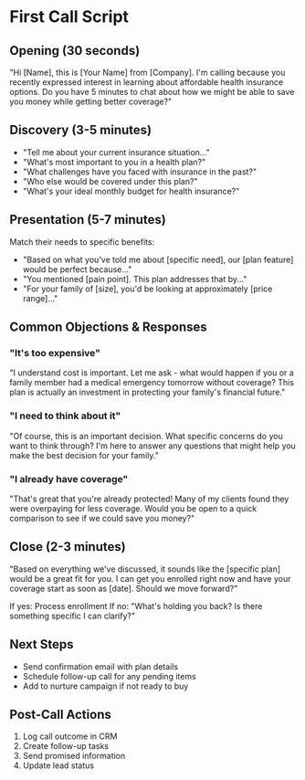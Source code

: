 # First Call Script

## Opening (30 seconds)
"Hi [Name], this is [Your Name] from [Company]. I'm calling because you recently expressed interest in learning about affordable health insurance options. Do you have 5 minutes to chat about how we might be able to save you money while getting better coverage?"

## Discovery (3-5 minutes)
- "Tell me about your current insurance situation..."
- "What's most important to you in a health plan?"
- "What challenges have you faced with insurance in the past?"
- "Who else would be covered under this plan?"
- "What's your ideal monthly budget for health insurance?"

## Presentation (5-7 minutes)
Match their needs to specific benefits:
- "Based on what you've told me about [specific need], our [plan feature] would be perfect because..."
- "You mentioned [pain point]. This plan addresses that by..."
- "For your family of [size], you'd be looking at approximately [price range]..."

## Common Objections & Responses

### "It's too expensive"
"I understand cost is important. Let me ask - what would happen if you or a family member had a medical emergency tomorrow without coverage? This plan is actually an investment in protecting your family's financial future."

### "I need to think about it"
"Of course, this is an important decision. What specific concerns do you want to think through? I'm here to answer any questions that might help you make the best decision for your family."

### "I already have coverage"
"That's great that you're already protected! Many of my clients found they were overpaying for less coverage. Would you be open to a quick comparison to see if we could save you money?"

## Close (2-3 minutes)
"Based on everything we've discussed, it sounds like the [specific plan] would be a great fit for you. I can get you enrolled right now and have your coverage start as soon as [date]. Should we move forward?"

If yes: Process enrollment
If no: "What's holding you back? Is there something specific I can clarify?"

## Next Steps
- Send confirmation email with plan details
- Schedule follow-up call for any pending items
- Add to nurture campaign if not ready to buy

## Post-Call Actions
1. Log call outcome in CRM
2. Create follow-up tasks
3. Send promised information
4. Update lead status